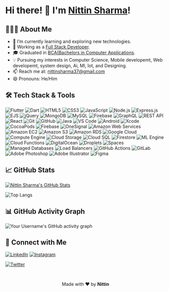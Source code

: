 <!-- Your GitHub Profile Title -->
# Hi there! 👋 I'm [Nittin Sharma]()!

<!-- Your GitHub Profile Description -->
## 👨🏻‍💻 About Me

- 🌱 I’m currently learning and exploring new technologies.
- 💼 Working as a [Full Stack Developer](https://cha-chi.in/).
- 🎓 Graduated in [BCA(Bachelors in Computer Applications](https://www.jammuuniversity.ac.in/).
- 💡 Pursuing my interests in Computer Science, Mobile developemt, Web developemt, system design, Ai, Ml, Iot, and Designing.
- 📫 Reach me at: [nittinsharma37@gmail.com](mailto:nittinsharma37@gmail.com)
- 😄 Pronouns: He/Him

<!-- Badges -->
## 🛠 Tech Stack & Tools

<!-- Replace icons and links with the technologies you use -->
![Flutter](https://img.shields.io/badge/-Flutter-02569B?style=flat&logo=flutter&logoColor=white)
![Dart](https://img.shields.io/badge/-Dart-0175C2?style=flat&logo=dart&logoColor=white)
![HTML5](https://img.shields.io/badge/-HTML5-E34F26?style=flat&logo=html5&logoColor=white)
![CSS3](https://img.shields.io/badge/-CSS3-1572B6?style=flat&logo=css3)
![JavaScript](https://img.shields.io/badge/-JavaScript-F7DF1E?style=flat&logo=javascript&logoColor=black)
![Node.js](https://img.shields.io/badge/-Node.js-339933?style=flat&logo=node.js&logoColor=white)
![Express.js](https://img.shields.io/badge/-Express.js-000000?style=flat&logo=express&logoColor=white)
![EJS](https://img.shields.io/badge/-EJS-000000?style=flat&logo=ejs&logoColor=white)
![jQuery](https://img.shields.io/badge/-jQuery-0769AD?style=flat&logo=jquery&logoColor=white)
![MongoDB](https://img.shields.io/badge/-MongoDB-47A248?style=flat&logo=mongodb&logoColor=white)
![MySQL](https://img.shields.io/badge/-MySQL-4479A1?style=flat&logo=mysql&logoColor=white)
![Firebase](https://img.shields.io/badge/-Firebase-FFCA28?style=flat&logo=firebase&logoColor=black)
![GraphQL](https://img.shields.io/badge/-GraphQL-E10098?style=flat&logo=graphql&logoColor=white)
![REST API](https://img.shields.io/badge/-REST%20API-ff0000?style=flat&logo=api)
![React](https://img.shields.io/badge/-React-61DAFB?style=flat&logo=react&logoColor=black)
![Git](https://img.shields.io/badge/-Git-F05032?style=flat&logo=git&logoColor=white)
![GitHub](https://img.shields.io/badge/-GitHub-181717?style=flat&logo=github&logoColor=white)
![Java](https://img.shields.io/badge/-Java-007396?style=flat&logo=java&logoColor=white)
![VS Code](https://img.shields.io/badge/-VS%20Code-007ACC?style=flat&logo=visual-studio-code&logoColor=white)
![Android](https://img.shields.io/badge/-Android-3DDC84?style=flat&logo=android&logoColor=white)
![Xcode](https://img.shields.io/badge/-Xcode-147EFB?style=flat&logo=xcode&logoColor=white)
![CocoaPods](https://img.shields.io/badge/-CocoaPods-EE3322?style=flat&logo=cocoapods&logoColor=white)
![Firebase](https://img.shields.io/badge/-Firebase-FFCA28?style=flat&logo=firebase&logoColor=black)
![OneSignal](https://img.shields.io/badge/-OneSignal-0088CC?style=flat&logo=onesignal&logoColor=white)
![Amazon Web Services](https://img.shields.io/badge/Amazon%20Web%20Services-%23FF9900?style=flat&logo=amazon-aws&logoColor=white)
![Amazon EC2](https://img.shields.io/badge/Amazon%20EC2-%23FF9900?style=flat&logo=amazon-ec2&logoColor=white)
![Amazon S3](https://img.shields.io/badge/Amazon%20S3-%23FF9900?style=flat&logo=amazon-s3&logoColor=white)
![Amazon RDS](https://img.shields.io/badge/Amazon%20RDS-%23FF9900?style=flat&logo=amazon-rds&logoColor=white)
![Google Cloud](https://img.shields.io/badge/Google%20Cloud-%234285F4?style=flat&logo=google-cloud&logoColor=white)
![Compute Engine](https://img.shields.io/badge/Compute%20Engine-%234285F4?style=flat&logo=google-cloud&logoColor=white)
![Cloud Storage](https://img.shields.io/badge/Cloud%20Storage-%234285F4?style=flat&logo=google-cloud&logoColor=white)
![Cloud SQL](https://img.shields.io/badge/Cloud%20SQL-%234285F4?style=flat&logo=google-cloud&logoColor=white)
![Firestore](https://img.shields.io/badge/Firestore-%234285F4?style=flat&logo=google-cloud&logoColor=white)
![ML Engine](https://img.shields.io/badge/ML%20Engine-%234285F4?style=flat&logo=google-cloud&logoColor=white)
![Cloud Functions](https://img.shields.io/badge/Cloud%20Functions-%234285F4?style=flat&logo=google-cloud&logoColor=white)
![DigitalOcean](https://img.shields.io/badge/-DigitalOcean-0080FF?style=flat&logo=digitalocean&logoColor=white)
![Droplets](https://img.shields.io/badge/Droplets-%230167FF?style=flat&logo=digitalocean&logoColor=white)
![Spaces](https://img.shields.io/badge/Spaces-%230167FF?style=flat&logo=digitalocean&logoColor=white)
![Managed Databases](https://img.shields.io/badge/Managed%20Databases-%230167FF?style=flat&logo=digitalocean&logoColor=white)
![Load Balancers](https://img.shields.io/badge/Load%20Balancers-%230167FF?style=flat&logo=digitalocean&logoColor=white)
![GitHub Actions](https://img.shields.io/badge/GitHub%20Actions-%232671E5?style=flat&logo=github%20actions&logoColor=white)
![GitLab](https://img.shields.io/badge/GitLab-%23181717?style=flat&logo=gitlab&logoColor=white)
![Adobe Photoshop](https://img.shields.io/badge/Adobe%20Photoshop-31A8FF?style=flat&logo=adobe-photoshop&logoColor=white)
![Adobe Illustrator](https://img.shields.io/badge/Adobe%20Illustrator-FF9A00?style=flat&logo=adobe-illustrator&logoColor=white)
![Figma](https://img.shields.io/badge/Figma-F24E1E?style=flat&logo=figma&logoColor=white)





<!-- GitHub Stats -->
## 📈 GitHub Stats

<!-- Replace "nittinsharma37" with your GitHub username -->
[![Nittin Sharma's GitHub Stats](https://github-readme-stats.vercel.app/api?username=nittinsharma37&show_icons=true&hide_title=true&hide=prs&hide_rank=true&hide=stars)](https://github.com/nittinsharma37)


<!-- Replace "Your Username" with your GitHub username -->
![Top Langs](https://github-readme-stats.vercel.app/api/top-langs/?username=nittinsharma37&layout=compact&hide_title=true)

<!-- GitHub Activity Graph -->
## 📊 GitHub Activity Graph

<!-- Replace "Your Username" with your GitHub username -->
![Your Username's GitHub activity graph](https://activity-graph.herokuapp.com/graph?username=nittinsharma37&bg_color=FFFFFF&color=000000&line=000000&point=00FF00)

<!-- Connect with Me -->
## 🤝 Connect with Me

<!-- Replace the URLs with your social media profiles or personal website -->
[![LinkedIn](https://img.shields.io/badge/-LinkedIn-0077B5?style=flat&logo=linkedin&logoColor=white)](https://www.linkedin.com/in/nittin-sharma-550737154/)
[![Instagram](https://img.shields.io/badge/-Instagram-E4405F?style=flat&logo=instagram&logoColor=white)](https://www.instagram.com/nittindeveloper/)

[![Twitter](https://img.shields.io/badge/-Twitter-1DA1F2?style=flat&logo=twitter&logoColor=white)](https://twitter.com/nittinsharma37)

<!-- Footer -->
<!-- Replace "Your Name" with your name -->
<br>
<p align="center">Made with ❤️ by <strong>Nittin</strong></p>
